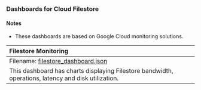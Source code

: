 ### Dashboards for Cloud Filestore

#### Notes

- These dashboards are based on Google Cloud monitoring solutions.

|Filestore Monitoring|
|:------------------|
|Filename: [filestore_dashboard.json](filestore_dashboard.json)|
|This dashboard has charts displaying Filestore bandwidth, operations, latency and disk utilization. |